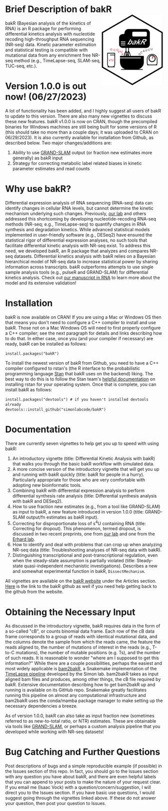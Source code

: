 # Brief Description of bakR <img src='man/figures/logo.png' align="right" height="225" />
bakR (Bayesian analysis of the kinetics of RNA) is an R package for performing differential kinetics analysis with nucleotide recoding high-throughput RNA sequencing (NR-seq) data. 
Kinetic parameter estimation and statistical testing is compatible with mutational data from any enrichment free NR-seq method (e.g., TimeLapse-seq, SLAM-seq, TUC-seq, etc.).

# Version 1.0.0 is out now! (06/27/2023)
A lot of functionality has been added, and I highly suggest all users of bakR to update to this version. There are also many new vignettes to discuss these new features. bakR v1.0.0 is now on CRAN, though the precompiled binaries for Windows machines are still being built for some versions of R (this should take no more than a couple days; it was uploaded to CRAN on 06/29/2023). It is also currently available for installation from Github, as described below. Two major changes/additions are:

1. Ability to use [GRAND-SLAM](https://github.com/erhard-lab/gedi/wiki/GRAND-SLAM) output (or fraction new estimates more generally) as bakR input
2. Strategy for correcting metabolic label related biases in kinetic parameter estimates and read counts 

# Why use bakR?
Differential expression analysis of RNA sequencing (RNA-seq) data can identify changes in cellular RNA levels, but cannot determine the kinetic mechanism underlying such changes. Previously, [our lab](https://simonlab.yale.edu/research/transcriptome-dynamics/timelapse-chemistry/) and others addressed this shortcoming by developing nucleotide-recoding RNA-seq methods (NR-seq; e.g., TimeLapse-seq) to quantify changes in RNA synthesis and degradation kinetics. While advanced statistical models implemented in user-friendly software (e.g., DESeq2) have ensured the statistical rigor of differential expression analyses, no such tools that facilitate differential kinetic analysis with NR-seq exist. To address this need, we developed bakR, an R package that analyzes and compares NR-seq datasets. Differential kinetics analysis with bakR relies on a Bayesian hierarchical model of NR-seq data to increase statistical power by sharing information across transcripts. bakR outperforms attempts to use single sample analysis tools (e.g., pulseR and GRAND-SLAM) for differential kinetics analysis. Check out [our manuscript in RNA](https://rnajournal.cshlp.org/content/29/7/958.abstract) to learn more about the model and its extensive validation!

# Installation
bakR is now available on CRAN! If you are using a Mac or Windows OS then that means you don't need to configure a C++ compiler to install and use bakR. Those not on a Mac Windows OS will need to first properly configure a C++ compiler; see the next paragraph for details and links describing how to do that. In either case, once you (and your compiler if necessary) are ready, bakR can be installed as follows:

    install.packages("bakR") 

To install the newest version of bakR from Github, you need to have a C++ compiler configured to rstan's (the R interface to the probabilistic programming language [Stan](https://mc-stan.org/) that bakR uses on the backend) liking. The best way to do this is to follow the Stan team's [helpful documentation](https://github.com/stan-dev/rstan/wiki/RStan-Getting-Started) on installing rstan for your operating system. Once that is complete, you can install bakR as follows:

    install.packages("devtools") # if you haven't installed devtools already
    devtools::install_github("simonlabcode/bakR")

# Documentation
There are currently seven vignettes to help get you up to speed with using bakR:

  1. An introductory vignette (title: Differential Kinetic Analysis with bakR) that walks you through the basic bakR workflow with simulated data.
  2. A more concise version of the introductory vignette that will get you up and running with bakR quickly (title: bakR for people in a hurry). Particularly appropriate for those who are very comfortable with adopting new bioinformatic tools.
  3. Combining bakR with differential expression analysis to perform differential synthesis rate analysis (title: Differential synthesis analysis with bakR and DESeq2).
  4. How to use fraction new estimates (e.g., from a tool like GRAND-SLAM) as input to bakR, a new feature introduced in version 1.0.0 (title: GRAND-SLAM output/fn estimates as bakR input).
  5. Correcting for disproportionate loss of s<sup>4</sup>U containing RNA (title: Correcting for dropout). This phenomenon, termed dropout, is discussed in two recent preprints, one from [our lab](https://www.biorxiv.org/content/10.1101/2023.05.24.542133v1) and one from the [Erhard lab](https://www.biorxiv.org/content/10.1101/2023.04.21.537786v1.full).
  6. How to identify and deal with problems that can crop up when analyzing NR-seq data (title: Troubleshooting analyses of NR-seq data with bakR).
  7. Distinguishing transcriptional and post-transcriptional regulation, even when the steady-state assumption is partially violated (title: Steady-state quasi-independent mechanistic investigations). Describes a new and somewhat experimental function in bakR, `DissectMechanism`.
  
All vignettes are available on the [bakR website](https://simonlabcode.github.io/bakR/index.html) under the Articles section. [Here](https://github.com/simonlabcode/bakR) is the link to the bakR github as well if you need help getting back to the github from the website.

# Obtaining the Necessary Input
As discussed in the introductory vignette, bakR requires data in the form of a so-called "cB", or counts binomial data frame. Each row of the cB data frame corresponds to a group of reads with identical mutational data, and the columns denote the sample from which the reads came, the feature the reads aligned to, the number of mutations of interest in the reads (e.g., T-to-C mutations), the number of mutable positions (e.g. Ts), and the number of such reads. It is reasonable to wonder "where am I supposed to get this information?" While there are a couple possibilities, perhaps the easiest and most widely applicable is [bam2bakR](https://github.com/simonlabcode/bam2bakR), a Snakemake implementation of the [TimeLapse pipeline](https://bitbucket.org/mattsimon9/timelapse_pipeline/src/master/) developed by the Simon lab. bam2bakR takes as input aligned bam files and produces, among other things, the cB file required by bakR. Extensive documentation describing how to get bam2bakR up and running is available on its GitHub repo. Snakemake greatly facilitates running this pipeline on almost any computational infrastructure and bam2bakR uses the conda/mamba package manager to make setting up the necessary dependencies a breeze.

As of version 1.0.0, bakR can also take as input fraction new (sometimes referred to as new-to-total ratio, or NTR) estimates. These are obtainable via tools like [GRAND-SLAM](https://github.com/erhard-lab/gedi/wiki/GRAND-SLAM), or perhaps a custom analysis pipeline that you developed while working with NR-seq datasets!

# Bug Catching and Further Questions
Post descriptions of bugs and a simple reproducible example (if possible) in the Issues section of this repo. In fact, you should go to the Issues section with any question you have about bakR, and there are even helpful labels that you can append to your posts to make the nature of your request clear. If you email me (Isaac Vock) with a question/concern/suggestion, I will direct you to the Issues section. If you have basic use questions, I would suggest going through the vignettes linked above. If these do not answer your question, then post your question to Issues.

